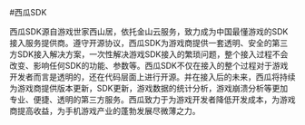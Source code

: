 #西瓜SDK

西瓜SDK源自游戏世家西山居，依托金山云服务，致力成为中国最懂游戏的SDK接入服务提供商。遵守开源协议，西瓜SDK为游戏商提供一套透明、安全的第三方SDK接入解决方案，一次性解决游戏SDK接入的繁琐问题，整个接入过程不会改变、影响任何SDK的功能、参数等。西瓜SDK不仅在接入的整个过程对于游戏开发者而言是透明的，还在代码层面上进行开源。并在接入后的未来，西瓜将持续为游戏商提供版本更新，SDK更新，游戏数据的统计分析，游戏崩溃分析等更加专业、便捷、透明的第三方服务。西瓜致力于为游戏开发者降低开发成本，为游戏商提高收益，为手机游戏产业的蓬勃发展尽微薄之力。